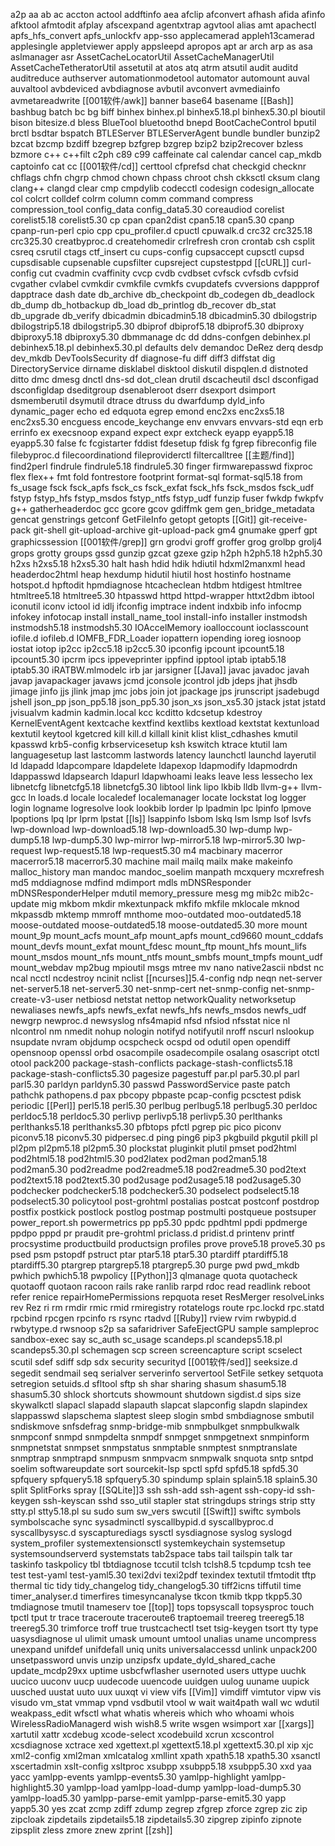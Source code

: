 a2p
aa
ab
ac
accton
actool
addftinfo
aea
afclip
afconvert
afhash
afida
afinfo
afktool
afmtodit
afplay
afscexpand
agentxtrap
agvtool
alias
amt
apachectl
apfs_hfs_convert
apfs_unlockfv
app-sso
applecamerad
appleh13camerad
applesingle
appletviewer
apply
appsleepd
apropos
apt
ar
arch
arp
as
asa
aslmanager
asr
AssetCacheLocatorUtil
AssetCacheManagerUtil
AssetCacheTetheratorUtil
assetutil
at
atos
atq
atrm
atsutil
audit
auditd
auditreduce
authserver
automationmodetool
automator
automount
auval
auvaltool
avbdeviced
avbdiagnose
avbutil
avconvert
avmediainfo
avmetareadwrite
[[001软件/awk]]
banner
base64
basename
[[Bash]]
bashbug
batch
bc
bg
biff
binhex
binhex.pl
binhex5.18.pl
binhex5.30.pl
bioutil
bison
bitesize.d
bless
BlueTool
bluetoothd
bnepd
BootCacheControl
bputil
brctl
bsdtar
bspatch
BTLEServer
BTLEServerAgent
bundle
bundler
bunzip2
bzcat
bzcmp
bzdiff
bzegrep
bzfgrep
bzgrep
bzip2
bzip2recover
bzless
bzmore
c++
c++filt
c2ph
c89
c99
caffeinate
cal
calendar
cancel
cap_mkdb
captoinfo
cat
cc
[[001软件/cd]]
certtool
cfprefsd
chat
checkgid
checknr
chflags
chfn
chgrp
chmod
chown
chpass
chroot
chsh
ckksctl
cksum
clang
clang++
clangd
clear
cmp
cmpdylib
codecctl
codesign
codesign_allocate
col
colcrt
colldef
colrm
column
comm
command
compress
compression_tool
config_data
config_data5.30
coreaudiod
corelist
corelist5.18
corelist5.30
cp
cpan
cpan2dist
cpan5.18
cpan5.30
cpanp
cpanp-run-perl
cpio
cpp
cpu_profiler.d
cpuctl
cpuwalk.d
crc32
crc325.18
crc325.30
creatbyproc.d
createhomedir
crlrefresh
cron
crontab
csh
csplit
csreq
csrutil
ctags
ctf_insert
cu
cups-config
cupsaccept
cupsctl
cupsd
cupsdisable
cupsenable
cupsfilter
cupsreject
cupstestppd
[[cURL]]
curl-config
cut
cvadmin
cvaffinity
cvcp
cvdb
cvdbset
cvfsck
cvfsdb
cvfsid
cvgather
cvlabel
cvmkdir
cvmkfile
cvmkfs
cvupdatefs
cvversions
dappprof
dapptrace
dash
date
db_archive
db_checkpoint
db_codegen
db_deadlock
db_dump
db_hotbackup
db_load
db_printlog
db_recover
db_stat
db_upgrade
db_verify
dbicadmin
dbicadmin5.18
dbicadmin5.30
dbilogstrip
dbilogstrip5.18
dbilogstrip5.30
dbiprof
dbiprof5.18
dbiprof5.30
dbiproxy
dbiproxy5.18
dbiproxy5.30
dbmmanage
dc
dd
ddns-confgen
debinhex.pl
debinhex5.18.pl
debinhex5.30.pl
defaults
delv
demandoc
DeRez
derq
desdp
dev_mkdb
DevToolsSecurity
df
diagnose-fu
diff
diff3
diffstat
dig
DirectoryService
dirname
disklabel
disktool
diskutil
dispqlen.d
distnoted
ditto
dmc
dmesg
dnctl
dns-sd
dot_clean
drutil
dscacheutil
dscl
dsconfigad
dsconfigldap
dseditgroup
dsenableroot
dserr
dsexport
dsimport
dsmemberutil
dsymutil
dtrace
dtruss
du
dwarfdump
dyld_info
dynamic_pager
echo
ed
edquota
egrep
emond
enc2xs
enc2xs5.18
enc2xs5.30
encguess
encode_keychange
env
envvars
envvars-std
eqn
erb
errinfo
ex
execsnoop
expand
expect
expr
extcheck
eyapp
eyapp5.18
eyapp5.30
false
fc
fcgistarter
fddist
fdesetup
fdisk
fg
fgrep
fibreconfig
file
filebyproc.d
filecoordinationd
fileproviderctl
filtercalltree
[[主题/find]]
find2perl
findrule
findrule5.18
findrule5.30
finger
firmwarepasswd
fixproc
flex
flex++
fmt
fold
fontrestore
footprint
format-sql
format-sql5.18
from
fs_usage
fsck
fsck_apfs
fsck_cs
fsck_exfat
fsck_hfs
fsck_msdos
fsck_udf
fstyp
fstyp_hfs
fstyp_msdos
fstyp_ntfs
fstyp_udf
funzip
fuser
fwkdp
fwkpfv
g++
gatherheaderdoc
gcc
gcore
gcov
gdiffmk
gem
gen_bridge_metadata
gencat
genstrings
getconf
GetFileInfo
getopt
getopts
[[Git]]
git-receive-pack
git-shell
git-upload-archive
git-upload-pack
gm4
gnumake
gperf
gpt
graphicssession
[[001软件/grep]]
grn
grodvi
groff
groffer
grog
grolbp
grolj4
grops
grotty
groups
gssd
gunzip
gzcat
gzexe
gzip
h2ph
h2ph5.18
h2ph5.30
h2xs
h2xs5.18
h2xs5.30
halt
hash
hdid
hdik
hdiutil
hdxml2manxml
head
headerdoc2html
heap
hexdump
hidutil
hiutil
host
hostinfo
hostname
hotspot.d
hpftodit
hpmdiagnose
htcacheclean
htdbm
htdigest
htmltree
htmltree5.18
htmltree5.30
htpasswd
httpd
httpd-wrapper
httxt2dbm
ibtool
iconutil
iconv
ictool
id
idlj
ifconfig
imptrace
indent
indxbib
info
infocmp
infokey
infotocap
install
install_name_tool
install-info
installer
instmodsh
instmodsh5.18
instmodsh5.30
IOAccelMemory
ioalloccount
ioclasscount
iofile.d
iofileb.d
IOMFB_FDR_Loader
iopattern
iopending
ioreg
iosnoop
iostat
iotop
ip2cc
ip2cc5.18
ip2cc5.30
ipconfig
ipcount
ipcount5.18
ipcount5.30
ipcrm
ipcs
ippeveprinter
ippfind
ipptool
iptab
iptab5.18
iptab5.30
iRATBW.mlmodelc
irb
jar
jarsigner
[[Java]]
javac
javadoc
javah
javap
javapackager
javaws
jcmd
jconsole
jcontrol
jdb
jdeps
jhat
jhsdb
jimage
jinfo
jjs
jlink
jmap
jmc
jobs
join
jot
jpackage
jps
jrunscript
jsadebugd
jshell
json_pp
json_pp5.18
json_pp5.30
json_xs
json_xs5.30
jstack
jstat
jstatd
jvisualvm
kadmin
kadmin.local
kcc
kcditto
kdcsetup
kdestroy
KernelEventAgent
kextcache
kextfind
kextlibs
kextload
kextstat
kextunload
kextutil
keytool
kgetcred
kill
kill.d
killall
kinit
klist
klist_cdhashes
kmutil
kpasswd
krb5-config
krbservicesetup
ksh
kswitch
ktrace
ktutil
lam
languagesetup
last
lastcomm
lastwords
latency
launchctl
launchd
layerutil
ld
ldapadd
ldapcompare
ldapdelete
ldapexop
ldapmodify
ldapmodrdn
ldappasswd
ldapsearch
ldapurl
ldapwhoami
leaks
leave
less
lessecho
lex
libnetcfg
libnetcfg5.18
libnetcfg5.30
libtool
link
lipo
lkbib
lldb
llvm-g++
llvm-gcc
ln
loads.d
locale
localedef
localemanager
locate
lockstat
log
logger
login
logname
logresolve
look
lookbib
lorder
lp
lpadmin
lpc
lpinfo
lpmove
lpoptions
lpq
lpr
lprm
lpstat
[[ls]]
lsappinfo
lsbom
lskq
lsm
lsmp
lsof
lsvfs
lwp-download
lwp-download5.18
lwp-download5.30
lwp-dump
lwp-dump5.18
lwp-dump5.30
lwp-mirror
lwp-mirror5.18
lwp-mirror5.30
lwp-request
lwp-request5.18
lwp-request5.30
m4
macbinary
macerror
macerror5.18
macerror5.30
machine
mail
mailq
mailx
make
makeinfo
malloc_history
man
mandoc
mandoc_soelim
manpath
mcxquery
mcxrefresh
md5
mddiagnose
mdfind
mdimport
mdls
mDNSResponder
mDNSResponderHelper
mdutil
memory_pressure
mesg
mg
mib2c
mib2c-update
mig
mkbom
mkdir
mkextunpack
mkfifo
mkfile
mklocale
mknod
mkpassdb
mktemp
mmroff
mnthome
moo-outdated
moo-outdated5.18
moose-outdated
moose-outdated5.18
moose-outdated5.30
more
mount
mount_9p
mount_acfs
mount_afp
mount_apfs
mount_cd9660
mount_cddafs
mount_devfs
mount_exfat
mount_fdesc
mount_ftp
mount_hfs
mount_lifs
mount_msdos
mount_nfs
mount_ntfs
mount_smbfs
mount_tmpfs
mount_udf
mount_webdav
mp2bug
mpioutil
msgs
mtree
mv
nano
native2ascii
nbdst
nc
ncal
ncctl
ncdestroy
ncinit
nclist
[[ncurses]]5.4-config
ndp
neqn
net-server
net-server5.18
net-server5.30
net-snmp-cert
net-snmp-config
net-snmp-create-v3-user
netbiosd
netstat
nettop
networkQuality
networksetup
newaliases
newfs_apfs
newfs_exfat
newfs_hfs
newfs_msdos
newfs_udf
newgrp
newproc.d
newsyslog
nfs4mapid
nfsd
nfsiod
nfsstat
nice
nl
nlcontrol
nm
nmedit
nohup
nologin
notifyd
notifyutil
nroff
nscurl
nslookup
nsupdate
nvram
objdump
ocspcheck
ocspd
od
odutil
open
opendiff
opensnoop
openssl
orbd
osacompile
osadecompile
osalang
osascript
otctl
otool
pack200
package-stash-conflicts
package-stash-conflicts5.18
package-stash-conflicts5.30
pagesize
pagestuff
par.pl
par5.30.pl
parl
parl5.30
parldyn
parldyn5.30
passwd
PasswordService
paste
patch
pathchk
pathopens.d
pax
pbcopy
pbpaste
pcap-config
pcsctest
pdisk
periodic
[[Perl]]
perl5.18
perl5.30
perlbug
perlbug5.18
perlbug5.30
perldoc
perldoc5.18
perldoc5.30
perlivp
perlivp5.18
perlivp5.30
perlthanks
perlthanks5.18
perlthanks5.30
pfbtops
pfctl
pgrep
pic
pico
piconv
piconv5.18
piconv5.30
pidpersec.d
ping
ping6
pip3
pkgbuild
pkgutil
pkill
pl
pl2pm
pl2pm5.18
pl2pm5.30
plockstat
pluginkit
plutil
pmset
pod2html
pod2html5.18
pod2html5.30
pod2latex
pod2man
pod2man5.18
pod2man5.30
pod2readme
pod2readme5.18
pod2readme5.30
pod2text
pod2text5.18
pod2text5.30
pod2usage
pod2usage5.18
pod2usage5.30
podchecker
podchecker5.18
podchecker5.30
podselect
podselect5.18
podselect5.30
policytool
post-grohtml
postalias
postcat
postconf
postdrop
postfix
postkick
postlock
postlog
postmap
postmulti
postqueue
postsuper
power_report.sh
powermetrics
pp
pp5.30
ppdc
ppdhtml
ppdi
ppdmerge
ppdpo
pppd
pr
praudit
pre-grohtml
priclass.d
pridist.d
printenv
printf
procsystime
productbuild
productsign
profiles
prove
prove5.18
prove5.30
ps
psed
psm
pstopdf
pstruct
ptar
ptar5.18
ptar5.30
ptardiff
ptardiff5.18
ptardiff5.30
ptargrep
ptargrep5.18
ptargrep5.30
purge
pwd
pwd_mkdb
pwhich
pwhich5.18
pwpolicy
[[Python]]3
qlmanage
quota
quotacheck
quotaoff
quotaon
racoon
rails
rake
ranlib
rarpd
rdoc
read
readlink
reboot
refer
renice
repairHomePermissions
repquota
reset
ResMerger
resolveLinks
rev
Rez
ri
rm
rmdir
rmic
rmid
rmiregistry
rotatelogs
route
rpc.lockd
rpc.statd
rpcbind
rpcgen
rpcinfo
rs
rsync
rtadvd
[[Ruby]]
rview
rvim
rwbypid.d
rwbytype.d
rwsnoop
s2p
sa
safaridriver
SafeEjectGPU
sample
sampleproc
sandbox-exec
say
sc_auth
sc_usage
scandeps.pl
scandeps5.18.pl
scandeps5.30.pl
schemagen
scp
screen
screencapture
script
scselect
scutil
sdef
sdiff
sdp
sdx
security
securityd
[[001软件/sed]]
seeksize.d
segedit
sendmail
seq
serialver
serverinfo
servertool
SetFile
setkey
setquota
setregion
setuids.d
sfltool
sftp
sh
shar
sharing
shasum
shasum5.18
shasum5.30
shlock
shortcuts
showmount
shutdown
sigdist.d
sips
size
skywalkctl
slapacl
slapadd
slapauth
slapcat
slapconfig
slapdn
slapindex
slappasswd
slapschema
slaptest
sleep
slogin
smbd
smbdiagnose
smbutil
sndiskmove
snfsdefrag
snmp-bridge-mib
snmpbulkget
snmpbulkwalk
snmpconf
snmpd
snmpdelta
snmpdf
snmpget
snmpgetnext
snmpinform
snmpnetstat
snmpset
snmpstatus
snmptable
snmptest
snmptranslate
snmptrap
snmptrapd
snmpusm
snmpvacm
snmpwalk
snquota
sntp
sntpd
soelim
softwareupdate
sort
sourcekit-lsp
spctl
spfd
spfd5.18
spfd5.30
spfquery
spfquery5.18
spfquery5.30
spindump
splain
splain5.18
splain5.30
split
SplitForks
spray
[[SQLite]]3
ssh
ssh-add
ssh-agent
ssh-copy-id
ssh-keygen
ssh-keyscan
sshd
sso_util
stapler
stat
stringdups
strings
strip
stty
stty.pl
stty5.18.pl
su
sudo
sum
sw_vers
swcutil
[[Swift]]
swiftc
symbols
symbolscache
sync
sysadminctl
syscallbypid.d
syscallbyproc.d
syscallbysysc.d
syscapturediags
sysctl
sysdiagnose
syslog
syslogd
system_profiler
systemextensionsctl
systemkeychain
systemsetup
systemsoundserverd
systemstats
tab2space
tabs
tail
tailspin
talk
tar
taskinfo
taskpolicy
tbl
tbtdiagnose
tccutil
tclsh
tclsh8.5
tcpdump
tcsh
tee
test
test-yaml
test-yaml5.30
texi2dvi
texi2pdf
texindex
textutil
tfmtodit
tftp
thermal
tic
tidy
tidy_changelog
tidy_changelog5.30
tiff2icns
tiffutil
time
timer_analyser.d
timerfires
timesyncanalyse
tkcon
tkmib
tkpp
tkpp5.30
tmdiagnose
tmutil
tnameserv
toe
[[top]]
tops
topsyscall
topsysproc
touch
tpctl
tput
tr
trace
traceroute
traceroute6
traptoemail
treereg
treereg5.18
treereg5.30
trimforce
troff
true
trustcachectl
tset
tsig-keygen
tsort
tty
type
uasysdiagnose
ul
ulimit
umask
umount
umtool
unalias
uname
uncompress
unexpand
unifdef
unifdefall
uniq
units
universalaccessd
unlink
unpack200
unsetpassword
unvis
unzip
unzipsfx
update_dyld_shared_cache
update_mcdp29xx
uptime
usbcfwflasher
usernoted
users
uttype
uuchk
uucico
uuconv
uucp
uudecode
uuencode
uuidgen
uulog
uuname
uupick
uusched
uustat
uuto
uux
uuxqt
vi
view
vifs
[[Vim]]
vimdiff
vimtutor
vipw
vis
visudo
vm_stat
vmmap
vpnd
vsdbutil
vtool
w
wait
wait4path
wall
wc
wdutil
weakpass_edit
wfsctl
what
whatis
whereis
which
who
whoami
whois
WirelessRadioManagerd
wish
wish8.5
write
wsgen
wsimport
xar
[[xargs]]
xartutil
xattr
xcdebug
xcode-select
xcodebuild
xcrun
xcscontrol
xcsdiagnose
xctrace
xed
xgettext.pl
xgettext5.18.pl
xgettext5.30.pl
xip
xjc
xml2-config
xml2man
xmlcatalog
xmllint
xpath
xpath5.18
xpath5.30
xsanctl
xscertadmin
xslt-config
xsltproc
xsubpp
xsubpp5.18
xsubpp5.30
xxd
yaa
yacc
yamlpp-events
yamlpp-events5.30
yamlpp-highlight
yamlpp-highlight5.30
yamlpp-load
yamlpp-load-dump
yamlpp-load-dump5.30
yamlpp-load5.30
yamlpp-parse-emit
yamlpp-parse-emit5.30
yapp
yapp5.30
yes
zcat
zcmp
zdiff
zdump
zegrep
zfgrep
zforce
zgrep
zic
zip
zipcloak
zipdetails
zipdetails5.18
zipdetails5.30
zipgrep
zipinfo
zipnote
zipsplit
zless
zmore
znew
zprint
[[zsh]]
